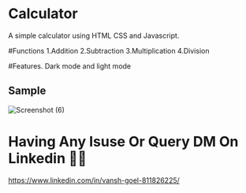 # Calculator 
A simple calculator using HTML CSS and Javascript.

#Functions
1.Addition
2.Subtraction
3.Multiplication
4.Division

#Features.
Dark mode and light mode



## Sample
![Screenshot (6)](https://github.com/vanshgoel104203/LGMVIP-Task4-calculator/assets/116905201/177faa5c-fd91-4895-a768-3bfe4e8099ab)


# Having Any Isuse Or Query DM On Linkedin 🤷‍♀️
https://www.linkedin.com/in/vansh-goel-811826225/
